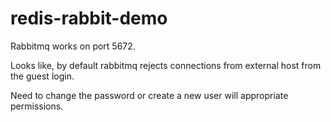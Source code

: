 # redis-rabbit-demo

Rabbitmq works on port 5672.

Looks like, by default rabbitmq rejects connections from external host from the guest login.

Need to change the password or create a new user will appropriate permissions.

